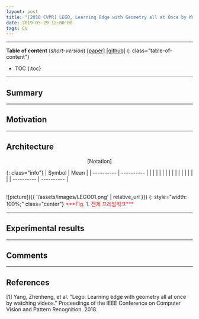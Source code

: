 ```yaml
---
layout: post
title: "[2018 CVPR] LEGO, Learning Edge with Geometry all at Once by Watching Videos (*incomplete*)"
date: 2019-05-29 12:00:00
tags: CV 
---
```


<!--more-->

---

**Table of content** (*short-version*)
[[paper]](https://arxiv.org/abs/1803.05648) [[github]](https://github.com/zhenheny/LEGO)
{: class="table-of-content"}
* TOC
{:toc}

---

## Summary

---

## Motivation

---

## Architecture


<p align="center">
[Notation]
</p>

{: class="info"}
| Symbol | Mean |
| ---------- | ---------- |
|  |  |
|  |  |
|  |  |
|  |  |
|  |  |
| ---------- | ---------- |

<br/>
![picture]({{ '/assets/images/LEGO01.png' | relative_url }})
{: style="width: 100%;" class="center"}
<span style="color: #e01f1f;">***Fig. 1. 전체 프레임워크***</span>

---
  
## Experimental results

---

## Comments

---

## References

[1] Yang, Zhenheng, et al. "Lego: Learning edge with geometry all at once by watching videos." Proceedings of the IEEE Conference on Computer Vision and Pattern Recognition. 2018.
